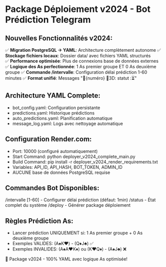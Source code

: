 # Package Déploiement v2024 - Bot Prédiction Telegram

## Nouvelles Fonctionnalités v2024:
✅ **Migration PostgreSQL → YAML**: Architecture complètement autonome
✅ **Stockage fichiers locaux**: Dossier data/ avec fichiers YAML structurés  
✅ **Performance optimisée**: Plus de connexions base de données externes
✅ **Logique des As perfectionnée**: 1 As premier groupe ET 0 As deuxième groupe
✅ **Commande /intervalle**: Configuration délai prédiction 1-60 minutes
✅ **Format unifié**: Messages "🔵{numéro} 🔵3D: statut :⏳"

## Architecture YAML Complete:
- bot_config.yaml: Configuration persistante
- predictions.yaml: Historique prédictions  
- auto_predictions.yaml: Planification automatique
- message_log.yaml: Logs avec nettoyage automatique

## Configuration Render.com:
- Port: 10000 (configuré automatiquement)
- Start Command: python deployer_v2024_complete_main.py  
- Build Command: pip install -r deployer_v2024_render_requirements.txt
- Variables: API_ID, API_HASH, BOT_TOKEN, ADMIN_ID
- AUCUNE base de données PostgreSQL requise

## Commandes Bot Disponibles:
/intervalle [1-60] - Configurer délai prédiction (défaut: 1min)
/status - État complet du système
/deploy - Générer package déploiement

## Règles Prédiction As:
- Lancer prédiction UNIQUEMENT si: 1 As premier groupe + 0 As deuxième groupe
- Exemples VALIDES: (A♠️K♥️) - (Q♦️J♣️) ✅
- Exemples INVALIDES: (A♠️A♥️K♦️) ou (K♥️Q♦️) - (A♠️J♣️) ❌

🚀 Package v2024 - 100% YAML avec logique As optimisée!